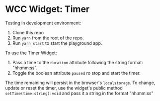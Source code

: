 # WCC Widget: Timer

Testing in development environment:

1. Clone this repo
2. Run `yarn` from the root of the repo.
3. Run `yarn start` to start the playground app.

To use the Timer Widget:

1. Pass a time to the `duration` attribute following the string format: "hh:mm:ss".
2. Toggle the boolean attribute `paused` ro stop and start the timer.

The time remaining will persist in the browser's `localstorage`. To change, update or reset the timer, use the widget's public method `setTime(time:string):void` and pass it a string in the format "hh:mm:ss"